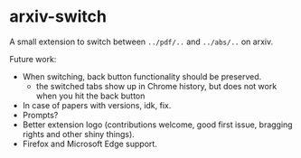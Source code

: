 # arxiv-switch

A small extension to switch between `../pdf/..` and `../abs/..` on arxiv.


Future work:

- When switching, back button functionality should be preserved.        
  - the switched tabs show up in Chrome history, but does not work when you hit the back button
- In case of papers with versions, idk, fix.
- Prompts?
- Better extension logo (contributions welcome, good first issue, bragging rights and other shiny things). 
- Firefox and Microsoft Edge support.
